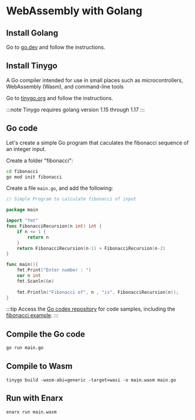 # WebAssembly with Golang

## Install Golang

Go to [go.dev](https://go.dev/) and follow the instructions.

## Install Tinygo

A Go compiler intended for use in small places such as microcontrollers, WebAssembly (Wasm), and command-line tools

Go to [tinygo.org](https://tinygo.org/getting-started/install/) and follow the instructions.

:::note
Tinygo requires golang version 1.15 through 1.17
:::

## Go code

Let's create a simple Go program that caculates the fibonacci sequence of an integer input.

Create a folder "fibonacci":

```bash
cd fibonacci
go mod init fibonacci
```

Create a file `main.go`, and add the following:

```go
// Simple Program to calculate fibonacci of input

package main

import "fmt"
func FibonacciRecursion(n int) int {
    if n <= 1 {
        return n
    }
    return FibonacciRecursion(n-1) + FibonacciRecursion(n-2)
}

func main(){
    fmt.Print("Enter number : ")
    var n int
    fmt.Scanln(&n)
    
    fmt.Println("Fibonacci of", n , "is", FibonacciRecursion(n));
}

```
:::tip
Access the [Go codex repository](https://github.com/enarx/codex/tree/main/Go) for code samples, including the [fibonacci example](https://github.com/enarx/codex/tree/main/Go/fibonacci).
:::

## Compile the Go code

```bash
go run main.go
```

## Compile to Wasm

```
tinygo build -wasm-abi=generic -target=wasi -o main.wasm main.go
```

## Run with Enarx

```bash
enarx run main.wasm
```
